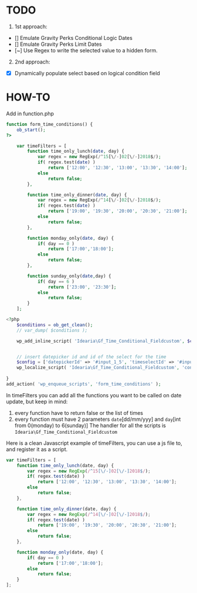 # TODO

1. 1st approach:
 * [] Emulate Gravity Perks Conditional Logic Dates
 * [] Emulate Gravity Perks Limit Dates
 * [~] Use Regex to write the selected value to a hidden form.

2. 2nd approach:
 * [X] Dynamically populate select based on logical condition field

# HOW-TO

Add in function.php

```php
function form_time_conditions() {
	ob_start();
?>

	var timeFilters = [
		function time_only_lunch(date, day) {
			var regex = new RegExp(/^15[\/-]02[\/-]2018$/);
			if( regex.test(date) )
				return ['12:00', '12:30', '13:00', '13:30', '14:00'];
			else
				return false;
		},

		function time_only_dinner(date, day) {
			var regex = new RegExp(/^14[\/-]02[\/-]2018$/);
			if( regex.test(date) )
				return ['19:00', '19:30', '20:00', '20:30', '21:00'];
			else
				return false;
		},

		function monday_only(date, day) {
			if( day == 0 )
				return ['17:00','18:00'];
			else
				return false;
		},

		function sunday_only(date,day) {
			if( day == 6 )
				return ['23:00', '23:30'];
			else
				return false;
		}
	];

<?php
	$conditions = ob_get_clean();
	// var_dump( $conditions );

	wp_add_inline_script( 'Idearia\Gf_Time_Conditional_Fieldcustom', $conditions );


	// insert datepicker id and id of the select for the time
	$config = ['datepickerId' => '#input_1_5', 'timeselectId' => '#input_1_4'];
	wp_localize_script( 'Idearia\Gf_Time_Conditional_Fieldcustom', 'config', $config );
	
}
add_action( 'wp_enqueue_scripts', 'form_time_conditions' );

```

In timeFilters you can add all the functions you want to be called on date update, but keep in mind:
 1. every function have to return false or the list of times
 2. every function must have 2 parameters `date`[dd/mm/yyy] and `day`[int from 0(monday) to 6(sunday)]
The handler for all the scripts is `Idearia\Gf_Time_Conditional_Fieldcustom`

Here is a clean Javascript example of timeFilters, you can use a js file to, and register it as a script.

```js
var timeFilters = [
	function time_only_lunch(date, day) {
		var regex = new RegExp(/^15[\/-]02[\/-]2018$/);
		if( regex.test(date) )
			return ['12:00', '12:30', '13:00', '13:30', '14:00'];
		else
			return false;
	},

	function time_only_dinner(date, day) {
		var regex = new RegExp(/^14[\/-]02[\/-]2018$/);
		if( regex.test(date) )
			return ['19:00', '19:30', '20:00', '20:30', '21:00'];
		else
			return false;
	},

	function monday_only(date, day) {
		if( day == 0 )
			return ['17:00','18:00'];
		else
			return false;
	}
];

```
